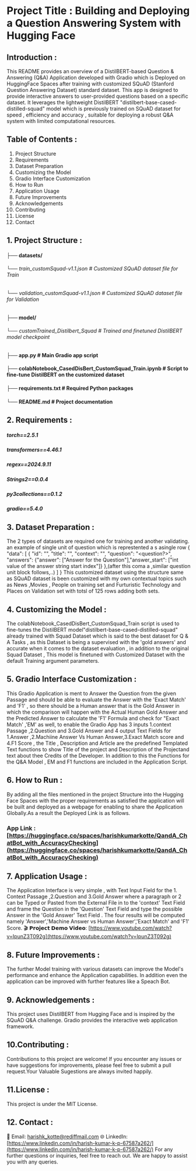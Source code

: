 # Project Title : Building and Deploying a Question Answering System with Hugging Face

## Introduction : 
This README provides an overview of a DistilBERT-based Question & Answering (Q&A) Application developed with Gradio which is Deployed on HuggingFace Spaces after training with customized SQuAD (Stanford Question Answering Dataset) standard dataset. This app is designed to provide interactive answers to user-provided questions based on a specific dataset. It leverages the lightweight DistilBERT "distilbert-base-cased-distilled-squad" model which is previously trained on SQuAD dataset for speed , efficiency and accuracy , suitable for deploying a robust Q&A system with limited computational resources.

## Table of Contents :

1.  Project Structure
2.  Requirements
3.  Dataset Preparation
4.  Customizing the Model
5.  Gradio Interface Customization
6.  How to Run
7.  Application Usage 
8.  Future Improvements
9.  Acknowledgements
10. Contributing
11. License
12. Contact
  


## 1. Project Structure :
#### ├── datasets/
######       └── train_customSquad-v1.1.json # Customized SQuAD dataset file for Train
######       └── validation_customSquad-v1.1.json # Customized SQuAD dataset file for Validation
#### ├── model/
######       └── customTrained_Distilbert_Squad # Trained and finetuned DistilBERT model checkpoint
#### ├── app.py # Main Gradio app script
#### ├── colabNotebook_CasedDisBert_CustomSquad_Train.ipynb # Script to fine-tune DistilBERT on the customized dataset
#### ├── requirements.txt # Required Python packages
#### └── README.md # Project documentation


## 2. Requirements :
##### torch==2.5.1
##### transformers==4.46.1
##### regex==2024.9.11
##### Strings2==0.0.4
##### py3collections==0.1.2
##### gradio==5.4.0


## 3. Dataset Preparation :
The 2 types of datasets are required one for training and another validating. 
an example of single unit of question which is represtented a s asingle row
{
  "data": [
    {
      "id": "<qid>",
      "title": "<Topic Title>",
      "context": "<Passage>",
      "question": "<question?>",
      "answers": {"answer": ["Answer for the Question"],"answer_start": ["int value of the answer string start index"]}
    },(after this coma a ,similar question unit block follows,..)
        ]
}
This customized dataset using the structure same as SQuAD dataset is been customized with my own contextual topics such as News ,Movies , People 
on training set and Furturistic Technology and Places on Validation set with totsl of 125 rows adding both sets.


## 4. Customizing the Model :
The colabNotebook_CasedDisBert_CustomSquad_Train script  is used to fine-tunes the DistilBERT model"distilbert-base-cased-distilled-squad"  
already trained with Squad Dataset which is said to the best dataset for  Q & A Tasks , as this Dataset is being a supervised with the 
'gold answers' and accurate when it comes to the dataset evaluation , in addition to the original Squad Dataset , This model is finetuned with 
Customized Dataset with the default Training argument parameters. 


## 5. Gradio Interface Customization :
This Gradio Application is ment to Answer the Question from the given Passage and should be able to evaluate the Answer with the 'Exact Match' and 'F1' , 
so there should be a Human answer that is the Gold Answer in which the comparison will happen with the Actual Human Gold Answer and the Predicted Answer 
to calculate the 'F1' Formula and check for "Exact Match' ,'EM'  as well, to enable the Gradio App has 3 inputs 1.context Passage ,2.Question and 
3.Gold Answer and 4 output Text  Fields for 1.Answer ,2.Machiine Answer Vs Human Answer,3.Exact Match score and 4.F1 Score , the Title , Description and 
Article are the  predefined Templated Text functions to show Title of the project and  Description of the Projectand text about thee Credits of the Developer. In addition to this the Functions for the Q&A Model , EM and F1 functions are included in the Application Script.


## 6. How to Run :
By adding all the files mentioned in the project Structure into the Hugging Face Spaces with the proper requirements as satisfied the application will be 
built and deployed as a webpage for enabling to share the Application Globally.As a result the Deployed Link is as follows.
### App Link :[https://huggingface.co/spaces/harishkumarkotte/QandA_ChatBot_with_AccuracyChecking](https://huggingface.co/spaces/harishkumarkotte/QandA_ChatBot_with_AccuracyChecking)


## 7. Application Usage :
The Application Interface is very simple , with Text Input Field for the 1. Context Passage ,2.Question and 3.Gold Answer where a paragraph or 2 can 
be Typed or Pasted from the External File in to the 'context' Text Field and frame the Question in the 'Question' Text Field and type the possible Answer 
in the 'Gold Answer' Text Field . The four results will be computed namely 'Answer','Machine Answer vs Human Answer','Exact Match' and 'F1' Score.
🎬 𝗣𝗿𝗼𝗷𝗲𝗰𝘁 𝗗𝗲𝗺𝗼 𝗩𝗶𝗱𝗲𝗼: [https://www.youtube.com/watch?v=IpunZ3T092g](https://www.youtube.com/watch?v=IpunZ3T092g)


## 8. Future Improvements :
The further Model training with various datasets can improve the Model's performance and enhance the Application capabilities. In addition even the application 
can be improved with further features like a Speach Bot.


## 9. Acknowledgements :
This project uses DistilBERT from Hugging Face and is inspired by the SQuAD Q&A challenge. Gradio provides the interactive web application framework.


## 10.Contributing :
Contributions to this project are welcome! If you encounter any issues or have suggestions for improvements, please feel free to submit a pull request.Your Valuable Sugestions are always invited happily.


## 11.License :
This project is under the MIT License.


## 12. Contact :
📧 Email: harishk_kotte@rediffmail.com
🌐 LinkedIn: [https://www.linkedin.com/in/harish-kumar-k-p-67587a262/](https://www.linkedin.com/in/harish-kumar-k-p-67587a262/)
For any further questions or inquiries, feel free to reach out. We are happy to assist you with any queries.

